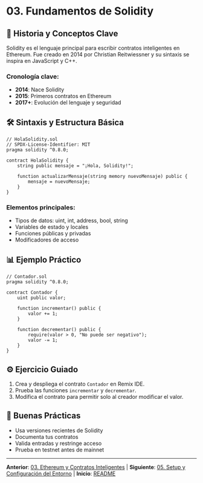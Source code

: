 # 03. Fundamentos de Solidity

## 🌟 Historia y Conceptos Clave

Solidity es el lenguaje principal para escribir contratos inteligentes en Ethereum. Fue creado en 2014 por Christian Reitwiessner y su sintaxis se inspira en JavaScript y C++.

### Cronología clave:
- **2014**: Nace Solidity
- **2015**: Primeros contratos en Ethereum
- **2017+**: Evolución del lenguaje y seguridad

## 🛠️ Sintaxis y Estructura Básica

```solidity
// HolaSolidity.sol
// SPDX-License-Identifier: MIT
pragma solidity ^0.8.0;

contract HolaSolidity {
	string public mensaje = "¡Hola, Solidity!";

	function actualizarMensaje(string memory nuevoMensaje) public {
		mensaje = nuevoMensaje;
	}
}
```

### Elementos principales:
- Tipos de datos: uint, int, address, bool, string
- Variables de estado y locales
- Funciones públicas y privadas
- Modificadores de acceso

## 📊 Ejemplo Práctico

```solidity
// Contador.sol
pragma solidity ^0.8.0;

contract Contador {
	uint public valor;

	function incrementar() public {
		valor += 1;
	}

	function decrementar() public {
		require(valor > 0, "No puede ser negativo");
		valor -= 1;
	}
}
```

## ⚙️ Ejercicio Guiado

1. Crea y despliega el contrato `Contador` en Remix IDE.
2. Prueba las funciones `incrementar` y `decrementar`.
3. Modifica el contrato para permitir solo al creador modificar el valor.

## 🎯 Buenas Prácticas

- Usa versiones recientes de Solidity
- Documenta tus contratos
- Valida entradas y restringe acceso
- Prueba en testnet antes de mainnet

---

**Anterior**: [03. Ethereum y Contratos Inteligentes](./03-ethereum-smart-contracts.md) | **Siguiente**: [05. Setup y Configuración del Entorno](./05-setup.md) | **Inicio**: [README](../README.md)
